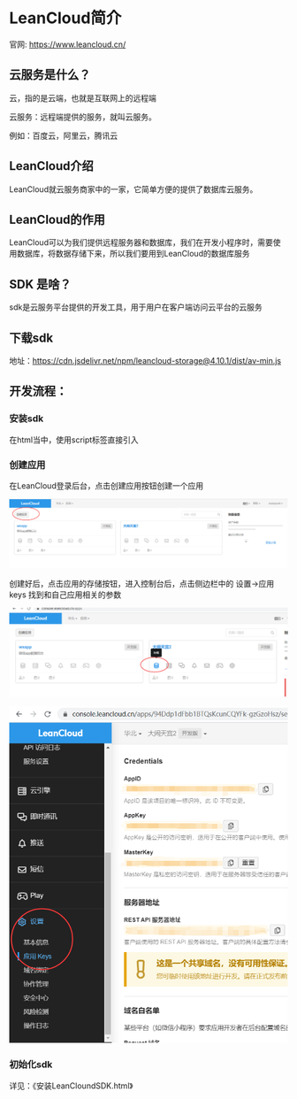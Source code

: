 # LeanCloud简介

官网: https://www.leancloud.cn/

## 云服务是什么？
云，指的是云端，也就是互联网上的远程端

云服务：远程端提供的服务，就叫云服务。

例如：百度云，阿里云，腾讯云

## LeanCloud介绍
LeanCloud就云服务商家中的一家，它简单方便的提供了数据库云服务。

## LeanCloud的作用
LeanCloud可以为我们提供远程服务器和数据库，我们在开发小程序时，需要使用数据库，将数据存储下来，所以我们要用到LeanCloud的数据库服务

## SDK 是啥？
sdk是云服务平台提供的开发工具，用于用户在客户端访问云平台的云服务

## 下载sdk
地址：https://cdn.jsdelivr.net/npm/leancloud-storage@4.10.1/dist/av-min.js

## 开发流程：
### 安装sdk
在html当中，使用script标签直接引入

### 创建应用
在LeanCloud登录后台，点击创建应用按钮创建一个应用

![](./img/sample1.png)

创建好后，点击应用的存储按钮，进入控制台后，点击侧边栏中的 设置->应用keys 找到和自己应用相关的参数

![](./img/sample2.png)

![](./img/sample3.png)

### 初始化sdk
详见：《安装LeanCloundSDK.html》

